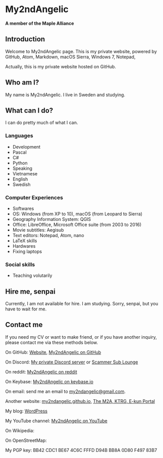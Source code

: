 # My2ndAngelic
**A member of the Maple Alliance**

## Introduction
Welcome to My2ndAngelic page. This is my private website, powered by GitHub, Atom, Markdown, macOS Sierra, Windows 7, Notepad,

Actually, this is my private website hosted on GitHub.

## Who am I?
My name is My2ndAngelic. I live in Sweden and studying.

## What can I do?
I can do pretty much of what I can.

### Languages
- Development
 - Pascal
 - C#
 - Python
- Speaking
 - Vietnamese
 - English
 - Swedish

### Computer Experiences
- Softwares
 - OS: Windows (from XP to 10), macOS (from Leopard to Sierra)
 - Geography Information System: QGIS
 - Office: LibreOffice, Microsoft Office suite (from 2003 to 2016)
 - Movie subtitles: Aegisub
 - Text editors: Notepad, Atom, nano
 - LaTeX skills
- Hardwares
 - Fixing laptops

### Social skills
- Teaching volutarily

## Hire me, senpai
Currently, I am not available for hire. I am studying. Sorry, senpai, but you have to wait for me.

## Contact me
If you need my CV or want to make friend, or if you have another inquiry, please contact me via these methods below.

On GitHub: [Website](https://my2ndangelic.github.io), [My2ndAngelic on GitHub](https://github.com/My2ndAngelic)

On Discord: [My private Discord server](discord.me/My2ndAngelic) or [Scammer Sub Lounge](discord.me/ScammerSubLounge)

On reddit: [My2ndAngelic on reddit](reddit.com/u/My2ndAngelic)

On Keybase: [My2ndAngelic on keybase.io](https://keybase.io/my2ndangelic)

On email: send me an email to [my2ndangelic@gmail.com](my2ndangelic@gmail.com).

Another website: [my2ndangelic.github.io](https://my2ndangelic.github.io), [The M2A, KTRG, E-kun Portal](http://m2a-ktrgchan-ekun.wixsite.com/portal)

My blog: [WordPress](https://my2ndangelic.wordpress.com)

My YouTube channel: [My2ndAngelic on YouTube](https://youtube.com/My2ndAngelic)

On Wikipedia:

On OpenStreetMap:

My PGP key: BB42 CDC1 BE67 4C6C FFFD  D94B BB8A 0D80 F497 83B7
